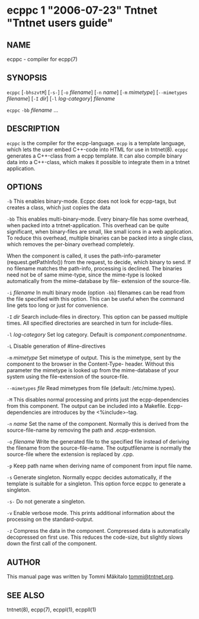 ecppc 1 "2006-07-23" Tntnet "Tntnet users guide"
================================================

NAME
----

ecppc - compiler for ecpp(7)

SYNOPSIS
--------

`ecppc` [`-bhszvtM`] [`-s-`] [`-o` *filename*]  [`-n` *name*] [`-m` *mimetype*] [`--mimetypes` *filename*] [`-I` *dir*] [`-l` *log-category*] *filename*

`ecppc` `-bb` *filename* ...

DESCRIPTION
-----------

`ecppc` is the compiler for the ecpp-language. `ecpp` is a template language,
which lets the user embed C++-code  into HTML  for  use  in  tntnet(8).
`ecppc` generates a C++-class from a ecpp template. It can also compile binary
data into a C++-class, which makes it possible to integrate them in a tntnet
application.

OPTIONS
-------

`-b`
  This enables binary-mode. Ecppc does not look for ecpp-tags, but creates a
  class, which just copies the data

`-bb`
  This enables multi-binary-mode. Every binary-file has some overhead, when
  packed into a tntnet-application. This overhead can be quite significant, when
  binary-files are small, like small icons in a web application. To reduce this
  overhead, multiple binaries can be packed into a single class, which removes
  the per-binary overhead completely.

  When the component is called, it uses the path-info-parameter
  (request.getPathInfo()) from the request, to decide, which binary to send. If
  no filename matches the path-info, processing is declined. The binaries need
  not be of same mime-type, since the mime-type is looked automatically from the
  mime-database by file- extension of the source-file.

`-i` *filename*
  In multi binary mode (option `-bb`) filenames can be read from the file
  specified with this option. This can be useful when the command line gets too
  long or just for convenience.

`-I` *dir*
  Search include-files in directory. This option can be passed multiple times.
  All specified directories are searched in turn for include-files.

`-l` *log-category*
  Set log category. Default is *component.componentname*.

`-L`
  Disable generation of #line-directives

`-m` *mimetype*
  Set mimetype of output. This is the mimetype, sent by the component to the
  browser in the Content-Type- header. Without this parameter the mimetype is
  looked up from the mime-database of your system using the file-extension of
  the source-file.

`--mimetypes` *file*
  Read mimetypes from file (default: /etc/mime.types).

`-M`
  This disables normal processing and prints just the ecpp-dependencies from
  this component. The output can be included into a Makefile. Ecpp-dependencies
  are introduces by the <%include>-tag.

`-n` *name*
  Set the name of the component. Normally this is derived from the
  source-file-name by removing the path and .ecpp-extension.

`-o` *filename*
  Write the generated file to the specified file instead of deriving the
  filename from the source-file-name.  The outputfilename is normally the
  source-file where the extension is replaced by .cpp.

`-p`
  Keep path name when deriving name of component from input file name.

`-s`
  Generate singleton. Normally ecppc decides automatically, if the template is
  suitable for a singleton.  This option force ecppc to generate a singleton.

`-s-`
  Do not generate a singleton.

`-v`
  Enable verbose mode. This prints additional information about the processing
  on the standard-output.

`-z`
  Compress the data in the component. Compressed data is automatically
  decopressed on first use. This reduces the code-size, but slightly slows down
  the first call of the component.

AUTHOR
------

This manual page was written by Tommi Mäkitalo <tommi@tntnet.org>.

SEE ALSO
--------

tntnet(8), ecpp(7), ecppl(1), ecppll(1)
